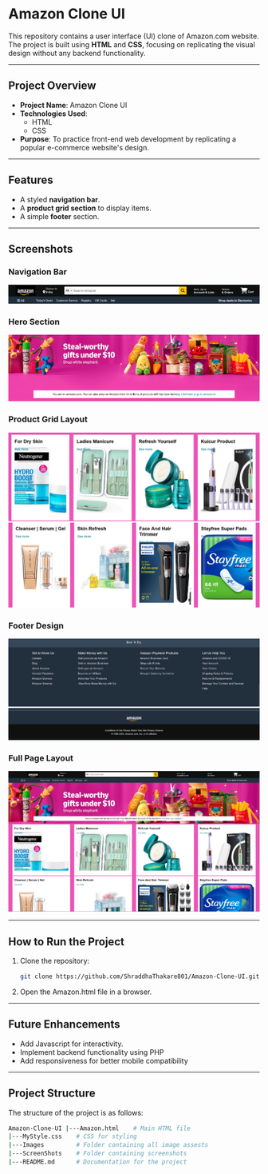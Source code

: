 # Amazon Clone UI

This repository contains a user interface (UI) clone of Amazon.com website. The project is built using **HTML** and **CSS**, focusing on replicating the visual design without any backend functionality.

---

## **Project Overview**
- **Project Name**: Amazon Clone UI
- **Technologies Used**:
  - HTML
  - CSS
- **Purpose**: To practice front-end web development by replicating a popular e-commerce website's design.

---

## **Features**
- A styled **navigation bar**.
- A **product grid section** to display items.
- A simple **footer** section.

---

## **Screenshots**

### Navigation Bar
![SS!](ScreenShots/SS1.png)

### Hero Section
![SS2](ScreenShots/SS2.png)

### Product Grid Layout
![SS3](ScreenShots/SS3.png)
![SS4](ScreenShots/SS4.png) 

### Footer Design
![SS5](ScreenShots/SS5.png)
![SS6](ScreenShots/SS6.png)

### Full Page Layout
![SS7](ScreenShots/SS7.png)


---

## **How to Run the Project**
1. Clone the repository:
   ```bash
   git clone https://github.com/ShraddhaThakare801/Amazon-Clone-UI.git

1. Open the Amazon.html file in a browser.

---

## Future Enhancements
- Add Javascript for interactivity.
- Implement backend functionality using PHP
- Add responsiveness for better mobile compatibility

---

## Project Structure
The structure of the project is as follows:

```bash
Amazon-Clone-UI |---Amazon.html    # Main HTML file
|---MyStyle.css    # CSS for styling
|---Images         # Folder containing all image assests
|---ScreenShots    # Folder containing screenshots
|---README.md      # Documentation for the project




